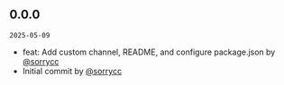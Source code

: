 ## 0.0.0

`2025-05-09`

- feat: Add custom channel, README, and configure package.json by [@sorrycc](https://github.com/sorrycc)
- Initial commit by [@sorrycc](https://github.com/sorrycc)


